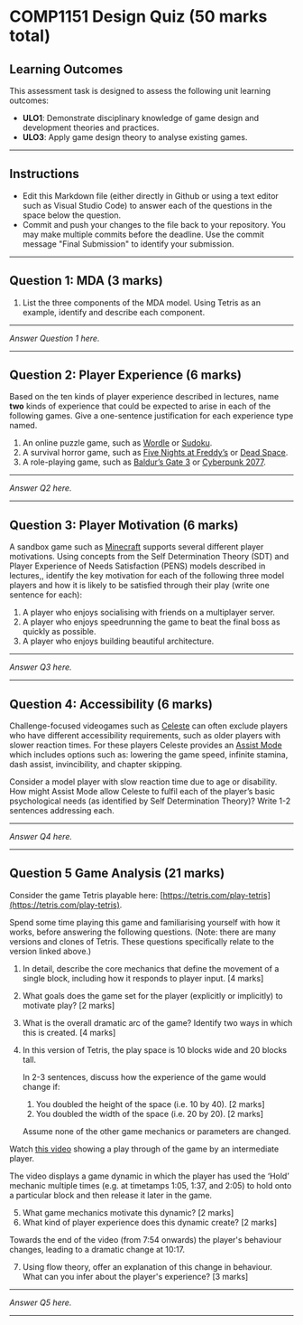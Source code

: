# COMP1151 Design Quiz (50 marks total)

## Learning Outcomes

This assessment task is designed to assess the following unit learning outcomes:

*   **ULO1**: Demonstrate disciplinary knowledge of game design and development theories and practices.
*   **ULO3**: Apply game design theory to analyse existing games.

---

## Instructions

* Edit this Markdown file (either directly in Github or using a text editor such as Visual Studio Code) to answer each of the questions in the space below the question. 
* Commit and push your changes to the file back to your repository. You may make multiple commits before the deadline. Use the commit message "Final Submission" to identify your submission.

---

## Question 1: MDA (3 marks)

1.  List the three components of the MDA model. Using Tetris as an example, identify and describe each component.
---

*Answer Question 1 here.*

---

## Question 2: Player Experience (6 marks)

Based on the ten kinds of player experience described in lectures, name **two** kinds of experience that could be expected to arise in each of the following games. Give a one-sentence justification for each experience type named.

1.  An online puzzle game, such as [Wordle](https://www.nytimes.com/games/wordle/index.html) or [Sudoku](https://www.nytimes.com/puzzles/sudoku).
2.  A survival horror game, such as [Five Nights at Freddy’s](https://store.steampowered.com/app/319510/Five_Nights_at_Freddys/) or [Dead Space](https://store.steampowered.com/app/1693980/Dead_Space/).
3.  A role-playing game, such as [Baldur’s Gate 3](https://store.steampowered.com/app/1086940/Baldurs_Gate_3/) or [Cyberpunk 2077](https://store.steampowered.com/app/1091500/Cyberpunk_2077/).

---

*Answer Q2 here.*

---

## Question 3: Player Motivation (6 marks)

A sandbox game such as [Minecraft](https://www.minecraft.net/en-us) supports several different player motivations. Using concepts from the Self Determination Theory (SDT) and Player Experience of Needs Satisfaction (PENS) models described in lectures,, identify the key motivation for each of the following three model players  and how it is likely to be satisfied through their play (write one sentence for each):

1.  A player who enjoys socialising with friends on a multiplayer server.
2.  A player who enjoys speedrunning the game to beat the final boss as quickly as possible.
3.  A player who enjoys building beautiful architecture.

---

*Answer Q3 here.*

---

## Question 4: Accessibility (6 marks)

Challenge-focused videogames such as [Celeste](https://store.steampowered.com/app/504230/Celeste/) can often exclude players who have different accessibility requirements, such as older players with slower reaction times. For these players Celeste provides an [Assist Mode](https://celeste.ink/wiki/Assist_Mode) which includes options such as: lowering the game speed, infinite stamina, dash assist, invincibility, and chapter skipping.

Consider a model player with slow reaction time due to age or disability. How might Assist Mode allow Celeste to fulfil each of the player’s basic psychological needs (as identified by Self Determination Theory)? Write 1-2 sentences addressing each.

---

*Answer Q4 here.*

---

## Question 5 Game Analysis (21 marks)

Consider the game Tetris playable here: [https://tetris.com/play-tetris](https://tetris.com/play-tetris).

Spend some time playing this game and familiarising yourself with how it works, before answering the following questions. (Note: there are many versions and clones of Tetris. These questions specifically relate to the version linked above.)

1.  In detail, describe the core mechanics that define the movement of a single block, including how it responds to player input. \[4 marks\]
2.  What goals does the game set for the player (explicitly or implicitly) to motivate play? \[2 marks\]
3.  What is the overall dramatic arc of the game? Identify two ways in which this is created. \[4 marks\]
4.  In this version of Tetris, the play space is 10 blocks wide and 20 blocks tall.
    
    In 2-3 sentences, discuss how the experience of the game would change if:
    1.  You doubled the height of the space (i.e. 10 by 40). \[2 marks\]
    2.  You doubled the width of the space (i.e. 20 by 20). \[2 marks\]
    
    Assume none of the other game mechanics or parameters are changed.

  Watch [this video](https://echo360.net.au/media/70fbe4e8-ffdc-4e6b-b338-fc10f953b4ff/public) showing a play through of the game by an intermediate player.
  
  The video displays a game dynamic in which the player has used the ‘Hold’ mechanic multiple times (e.g. at timetamps 1:05, 1:37, and 2:05) to hold onto a particular block and then release it later in the game. 

5.  What game mechanics motivate this dynamic? \[2 marks\]
6.  What kind of player experience does this dynamic create? \[2 marks\]

   Towards the end of the video (from 7:54 onwards) the player's behaviour changes, leading to a dramatic change at 10:17.

7. Using flow theory, offer an explanation of this change in behaviour. What can you infer about the player's experience? \[3 marks\]

---

*Answer Q5 here.*

---
